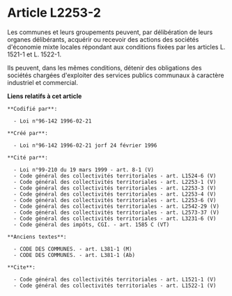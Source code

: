 # Article L2253-2

Les communes et leurs groupements peuvent, par délibération de leurs organes délibérants, acquérir ou recevoir des actions
des sociétés d'économie mixte locales répondant aux conditions fixées par les articles L. 1521-1 et L. 1522-1. 

Ils peuvent, dans les mêmes conditions, détenir des obligations des sociétés chargées d'exploiter des services publics
communaux à caractère industriel et commercial.

**Liens relatifs à cet article**

	**Codifié par**:

	  - Loi n°96-142 1996-02-21

	**Créé par**:

	  - Loi n°96-142 1996-02-21 jorf 24 février 1996

	**Cité par**:

	  - Loi n°99-210 du 19 mars 1999 - art. 8-1 (V)
	  - Code général des collectivités territoriales - art. L1524-6 (V)
	  - Code général des collectivités territoriales - art. L2253-1 (V)
	  - Code général des collectivités territoriales - art. L2253-3 (V)
	  - Code général des collectivités territoriales - art. L2253-4 (V)
	  - Code général des collectivités territoriales - art. L2253-6 (V)
	  - Code général des collectivités territoriales - art. L2542-29 (V)
	  - Code général des collectivités territoriales - art. L2573-37 (V)
	  - Code général des collectivités territoriales - art. L3231-6 (V)
	  - Code général des impôts, CGI. - art. 1585 C (VT)

	**Anciens textes**:

	  - CODE DES COMMUNES. - art. L381-1 (M)
	  - CODE DES COMMUNES. - art. L381-1 (Ab)

	**Cite**:

	  - Code général des collectivités territoriales - art. L1521-1 (V)
	  - Code général des collectivités territoriales - art. L1522-1 (V)

